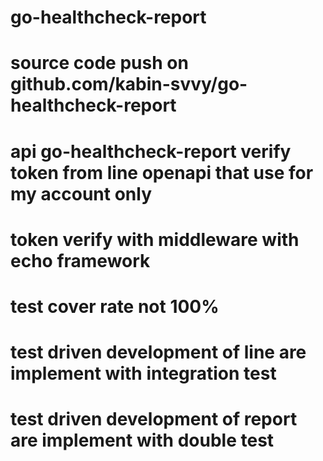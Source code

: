 # go-healthcheck-report
# source code push on github.com/kabin-svvy/go-healthcheck-report
# api go-healthcheck-report verify token from line openapi that use for my account only
# token verify with middleware with echo framework
# test cover rate not 100%
# test driven development of line are implement with integration test
# test driven development of report are implement with double test
